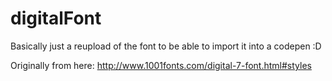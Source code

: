 # digitalFont

Basically just a reupload of the font to be able to import it into a codepen :D

Originally from here:
http://www.1001fonts.com/digital-7-font.html#styles
